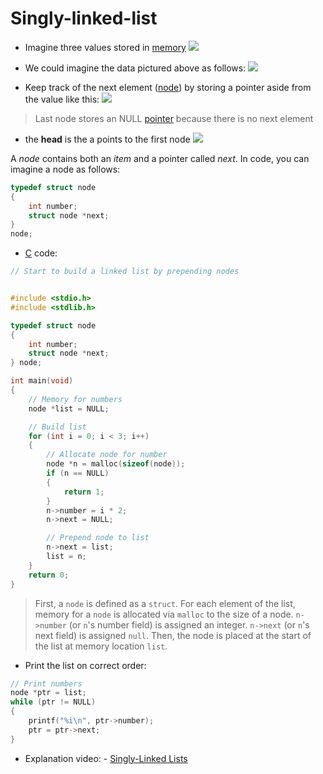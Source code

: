 # Singly-linked-list

- Imagine three values stored in [memory](lecture-4-memory.md)
![](3-values-memory.png)

- We could imagine the data pictured above as follows:
![](linkes-list-basic.png)

- Keep track of the next element ([node](structs.md)) by storing a pointer aside from the value like this:
![](linkes-list-advanced.png)

> Last node stores an NULL [pointer](computer-science/docs/c/pointers.md ) because there is no next element

- the **head** is the a points to the first node
![](linked-list-head.png)

A _node_ contains both an _item_ and a pointer called _next_. In code, you can imagine a node as follows:

```c
typedef struct node
{
    int number;
    struct node *next;
}
node;
```

- [C](contents-c.md) code:

```c
// Start to build a linked list by prepending nodes


#include <stdio.h>
#include <stdlib.h>

typedef struct node
{
    int number;
    struct node *next;
} node;

int main(void)
{
    // Memory for numbers
    node *list = NULL;

    // Build list
    for (int i = 0; i < 3; i++)
    {
        // Allocate node for number
        node *n = malloc(sizeof(node));
        if (n == NULL)
        {
            return 1;
        }
        n->number = i * 2;
        n->next = NULL;

        // Prepend node to list
        n->next = list;
        list = n;
    }
    return 0;
}
```

> First, a `node` is defined as a `struct`. For each element of the list, memory for a `node` is allocated via `malloc` to the size of a node. `n->number` (or `n`'s number field) is assigned an integer. `n->next` (or `n`'s next field) is assigned `null`. Then, the node is placed at the start of the list at memory location `list`.

- Print the list on correct order:

```c
// Print numbers
node *ptr = list;
while (ptr != NULL)
{
    printf("%i\n", ptr->number);
    ptr = ptr->next;
}

```

- Explanation video: - [Singly-Linked Lists](https://cs50.harvard.edu/x/2025/shorts/singly_linked_lists/)
